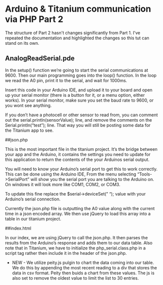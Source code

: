 Arduino & Titanium communication via PHP Part 2
=============================================

The structure of Part 2 hasn't changes significantly from Part 1. I've repeated the documentation and highlighted the changes so this tut can stand on its own.

## AnalogReadSerial.pde

In the setup() function we’re going to start the serial communications at 9600. Then our main programming goes into the loop() function. In the loop we read the A0 pin, print it to the serial, and wait for 1000ms.

Insert this code in your Arduino IDE, and upload it to your board and open up your serial monitor (there is a button for it, or a menu option, either works). In your serial monitor, make sure you set the baud rate to 9600, or you wont see anything.

If you don’t have a photocell or other sensor to read from, you can comment out the serial.println(sensorValue); line, and remove the comments on the Serial.println(“test”); line. That way you will still be posting some data for the Titanium app to see.


##json.php

This is the most important file in the titanium project. It’s the bridge between your app and the Arduino, it contains the settings you need to update for this application to return the contents of the your Arduinos serial output. 


You will need to know your Arduino’s serial port to get this to work correctly. 
This can be done using the Arduino IDE, From the menu selecting “Tools->SerialPort” 
will show you the serial port you are talking to the Arduino on. On windows it will 
look more like COM1, COM2, or COM3. 

To update this fine replace the $serial->deviceSet(” “); value with your Arduino’s serial connection.

Currently the json.php file is outputting the A0 value along with the current time in a json encoded array. We then use jQuery to load this array into a table in our titanium project.

##index.html

In our index, we are using jQuery to call the json.php. It then parses the results from the Arduino’s response and adds them to our data table. Also note that in Titanium, we have to initialize the php_serial.class.php in a script tag rather then include it in the header of the json.php.

* NEW  - We utilize peity.js pulgin to chart the data coming into our table. We do this by appending the most recent reading to a div that stores the data in csv format. Peity then buids a chart from these values. The js is also set to remove the oldest value to limit the list to 30 entries. 

